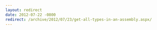 ```yaml
---
layout: redirect
date: 2012-07-22 -0800
redirect: /archive/2012/07/23/get-all-types-in-an-assembly.aspx/
---
```


